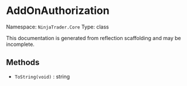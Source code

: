 # AddOnAuthorization

Namespace: `NinjaTrader.Core`
Type: class

This documentation is generated from reflection scaffolding and may be incomplete.

## Methods
- `ToString(void)` : string
